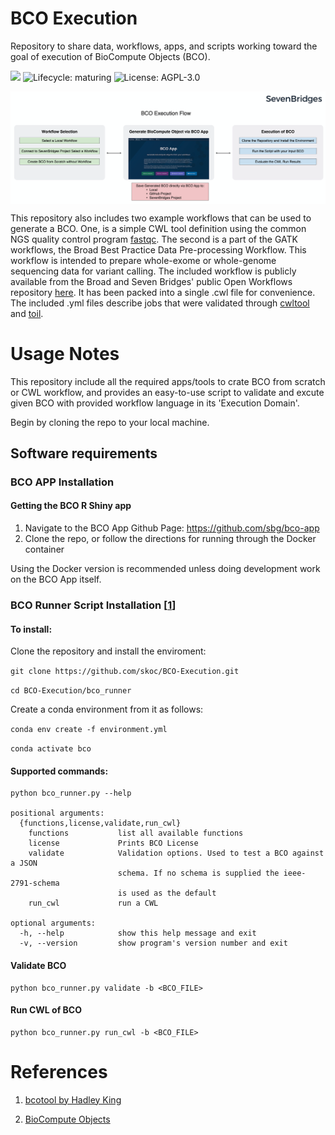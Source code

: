 # BCO Execution

Repository to share data, workflows, apps, and scripts working toward the goal of execution of BioCompute Objects (BCO).

![](https://img.shields.io/badge/Status-under--dev-red.svg) ![Lifecycle: maturing](https://img.shields.io/badge/lifecycle-maturing-blue.svg) ![License: AGPL-3.0](https://img.shields.io/github/license/skoc/BCO-Execution.svg)

<img src="https://raw.githubusercontent.com/skoc/BCO-Execution/master/img/bco_execution_flow.png" align="center" alt="summary" />

This repository also includes two example workflows that can be used to generate a BCO.
One, is a simple CWL tool definition using the common NGS quality control program
[fastqc](https://www.bioinformatics.babraham.ac.uk/projects/fastqc/). The second
is a part of the GATK workflows, the Broad Best Practice Data Pre-processing Workflow.
This workflow is intended to prepare whole-exome or whole-genome sequencing data
for variant calling. The included workflow is publicly available from the Broad
and Seven Bridges' public Open Workflows repository [here](https://github.com/sevenbridges-openworkflows/Broad-Best-Practice-Data-pre-processing-CWL1.0-workflow).
It has been packed into a single .cwl file for convenience. The included .yml
files describe jobs that were validated through [cwltool](https://github.com/common-workflow-language/cwltool) and [toil](https://toil.readthedocs.io/en/latest/).

# Usage Notes

This repository include all the required apps/tools to crate BCO from scratch or CWL workflow, and provides an easy-to-use script to validate and excute given BCO with provided workflow language in its 'Execution Domain'.

Begin by cloning the repo to your local machine.

## Software requirements

### BCO APP Installation

#### Getting the BCO R Shiny app

1. Navigate to the BCO App Github Page: https://github.com/sbg/bco-app
2. Clone the repo, or follow the directions for running through the Docker container

Using the Docker version is recommended unless doing development work on the BCO App itself.

### BCO Runner Script Installation [[1](https://github.com/HadleyKing/bcotool)]

#### To install:

Clone the repository and install the enviroment:

`git clone https://github.com/skoc/BCO-Execution.git`

`cd BCO-Execution/bco_runner`

Create a conda environment from it as follows:

`conda env create -f environment.yml`

`conda activate bco`

#### Supported commands:

```
python bco_runner.py --help

positional arguments:
  {functions,license,validate,run_cwl}
    functions           list all available functions
    license             Prints BCO License
    validate            Validation options. Used to test a BCO against a JSON
                        schema. If no schema is supplied the ieee-2791-schema
                        is used as the default
    run_cwl             run a CWL

optional arguments:
  -h, --help            show this help message and exit
  -v, --version         show program's version number and exit

```

#### Validate BCO
```
python bco_runner.py validate -b <BCO_FILE>
``` 

#### Run CWL of BCO
```
python bco_runner.py run_cwl -b <BCO_FILE>

```


# References

1. [bcotool by Hadley King](https://github.com/HadleyKing/bcotool)

2. [BioCompute Objects](https://biocomputeobject.org/)
